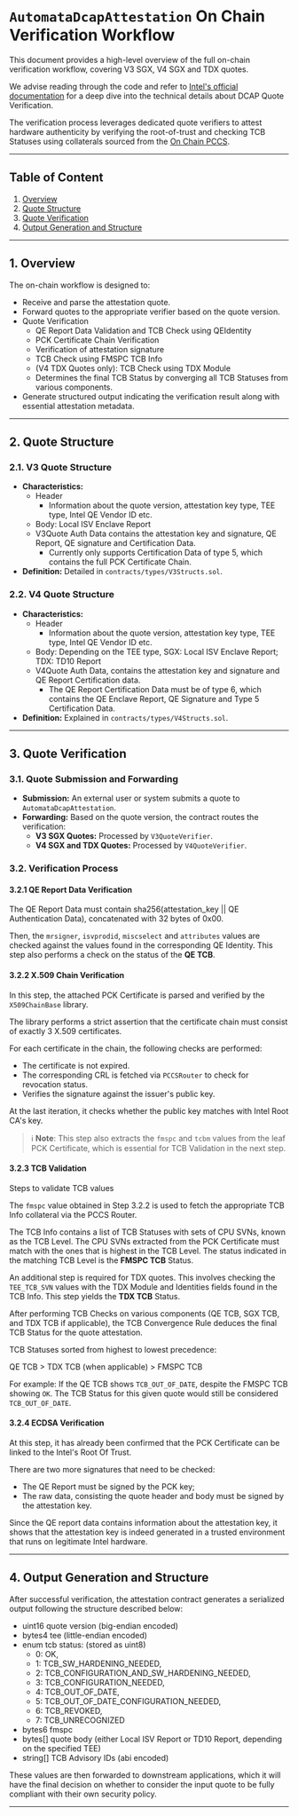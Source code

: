 # `AutomataDcapAttestation` On Chain Verification Workflow

This document provides a high-level overview of the full on-chain verification workflow, covering V3 SGX, V4 SGX and TDX quotes. 

We advise reading through the code and refer to [Intel's official documentation](https://download.01.org/intel-sgx/sgx-dcap/1.22/linux/docs/) for a deep dive into the technical details about DCAP Quote Verification.

The verification process leverages dedicated quote verifiers to attest hardware authenticity by verifying the root-of-trust and checking TCB Statuses using collaterals sourced from the [On Chain PCCS](https://github.com/automata-network/automata-on-chain-pccs).

---

## Table of Content
1. [Overview](#1-overview)
2. [Quote Structure](#2-quote-structure)
3. [Quote Verification](#3-quote-verification)
4. [Output Generation and Structure](#4-output-generation-and-structure)

---

## 1. Overview

The on-chain workflow is designed to:
- Receive and parse the attestation quote.
- Forward quotes to the appropriate verifier based on the quote version.
- Quote Verification
    - QE Report Data Validation and TCB Check using QEIdentity
    - PCK Certificate Chain Verification
    - Verification of attestation signature
    - TCB Check using FMSPC TCB Info
    - (V4 TDX Quotes only): TCB Check using TDX Module
    - Determines the final TCB Status by converging all TCB Statuses from various components.
- Generate structured output indicating the verification result along with essential attestation metadata.

---

## 2. Quote Structure

### 2.1. V3 Quote Structure
- **Characteristics:**
    - Header
        - Information about the quote version, attestation key type, TEE type, Intel QE Vendor ID etc.
    - Body: Local ISV Enclave Report
    - V3Quote Auth Data contains the attestation key and signature, QE Report, QE signature and Certification Data.
        - Currently only supports Certification Data of type 5, which contains the full PCK Certificate Chain.
- **Definition:** Detailed in `contracts/types/V3Structs.sol`.

### 2.2. V4 Quote Structure
- **Characteristics:**
    - Header
        - Information about the quote version, attestation key type, TEE type, Intel QE Vendor ID etc.
    - Body: Depending on the TEE type, SGX: Local ISV Enclave Report; TDX: TD10 Report
    - V4Quote Auth Data, contains the attestation key and signature and QE Report Certification data.
        - The QE Report Certification Data must be of type 6, which contains the QE Enclave Report, QE Signature and Type 5 Certification Data.
- **Definition:** Explained in `contracts/types/V4Structs.sol`.

---

## 3. Quote Verification

### 3.1. Quote Submission and Forwarding
- **Submission:** An external user or system submits a quote to `AutomataDcapAttestation`.
- **Forwarding:** Based on the quote version, the contract routes the verification:
  - **V3 SGX Quotes:** Processed by `V3QuoteVerifier`.
  - **V4 SGX and TDX Quotes:** Processed by `V4QuoteVerifier`.

### 3.2. Verification Process

#### 3.2.1 QE Report Data Verification

The QE Report Data must contain sha256(attestation_key || QE Authentication Data), concatenated with 32 bytes of 0x00.

Then, the `mrsigner`, `isvprodid`, `miscselect` and `attributes` values are checked against the values found in the corresponding QE Identity. This step also performs a check on the status of the **QE TCB**.

#### 3.2.2 X.509 Chain Verification

In this step, the attached PCK Certificate is parsed and verified by the `X509ChainBase` library. 

The library performs a strict assertion that the certificate chain must consist of exactly 3 X.509 certificates.

For each certificate in the chain, the following checks are performed:

- The certificate is not expired.
- The corresponding CRL is fetched via `PCCSRouter` to check for revocation status.
- Verifies the signature against the issuer's public key.

At the last iteration, it checks whether the public key matches with Intel Root CA's key.

>
> ℹ️ **Note**: This step also extracts the `fmspc` and `tcbm` values from the leaf PCK Certificate, which is essential for TCB Validation in the next step.
>

#### 3.2.3 TCB Validation

Steps to validate TCB values

The `fmspc` value obtained in Step 3.2.2 is used to fetch the appropriate TCB Info collateral via the PCCS Router.

The TCB Info contains a list of TCB Statuses with sets of CPU SVNs, known as the TCB Level. The CPU SVNs extracted from the PCK Certificate must match with the ones that is highest in the TCB Level. The status indicated in the matching TCB Level is the **FMSPC TCB** Status.

An additional step is required for TDX quotes. This involves checking the `TEE_TCB_SVN` values with the TDX Module and Identities fields found in the TCB Info. This step yields the **TDX TCB** Status.

After performing TCB Checks on various components (QE TCB, SGX TCB, and TDX TCB if applicable), the TCB Convergence Rule deduces the final TCB Status for the quote attestation.

TCB Statuses sorted from highest to lowest precedence:

QE TCB > TDX TCB (when applicable) > FMSPC TCB

For example: If the QE TCB shows `TCB_OUT_OF_DATE`, despite the FMSPC TCB showing `OK`. The TCB Status for this given quote would still be considered `TCB_OUT_OF_DATE`.

#### 3.2.4 ECDSA Verification

At this step, it has already been confirmed that the PCK Certificate can be linked to the Intel's Root Of Trust. 

There are two more signatures that need to be checked:

- The QE Report must be signed by the PCK key;
- The raw data, consisting the quote header and body must be signed by the attestation key.

Since the QE report data contains information about the attestation key, it shows that the attestation key is indeed generated in a trusted environment that runs on legitimate Intel hardware.

---

## 4. Output Generation and Structure

After successful verification, the attestation contract generates a serialized output following the structure described below:

- uint16 quote version (big-endian encoded)
- bytes4 tee (little-endian encoded)
- enum tcb status: (stored as uint8)
  - 0: OK,
  - 1: TCB_SW_HARDENING_NEEDED,
  - 2: TCB_CONFIGURATION_AND_SW_HARDENING_NEEDED,
  - 3: TCB_CONFIGURATION_NEEDED,
  - 4: TCB_OUT_OF_DATE,
  - 5: TCB_OUT_OF_DATE_CONFIGURATION_NEEDED,
  - 6: TCB_REVOKED,
  - 7: TCB_UNRECOGNIZED
- bytes6 fmspc
- bytes[] quote body (either Local ISV Report or TD10 Report, depending on the specified TEE)
- string[] TCB Advisory IDs (abi encoded)

These values are then forwarded to downstream applications, which it will have the final decision on whether to consider the input quote to be fully compliant with their own security policy.

---
